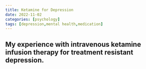 ```yaml
---
title: Ketamine for Depression
date: 2022-11-02
categories: [psychology]
tags: [depression,mental health,medication]
---
```


## My experience with intravenous ketamine infusion therapy for treatment resistant depression.
